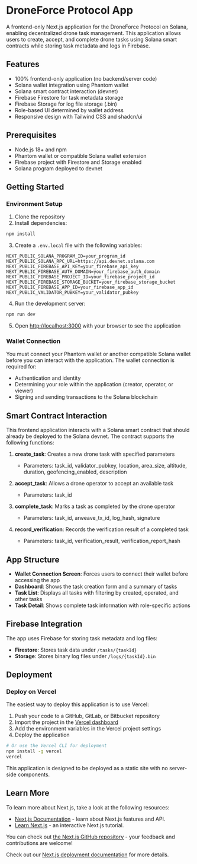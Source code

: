 # DroneForce Protocol App

A frontend-only Next.js application for the DroneForce Protocol on Solana, enabling decentralized drone task management. This application allows users to create, accept, and complete drone tasks using Solana smart contracts while storing task metadata and logs in Firebase.

## Features

- 100% frontend-only application (no backend/server code)
- Solana wallet integration using Phantom wallet
- Solana smart contract interaction (devnet)
- Firebase Firestore for task metadata storage
- Firebase Storage for log file storage (.bin)
- Role-based UI determined by wallet address
- Responsive design with Tailwind CSS and shadcn/ui

## Prerequisites

- Node.js 18+ and npm
- Phantom wallet or compatible Solana wallet extension
- Firebase project with Firestore and Storage enabled
- Solana program deployed to devnet

## Getting Started

### Environment Setup

1. Clone the repository
2. Install dependencies:

```bash
npm install
```

3. Create a `.env.local` file with the following variables:

```
NEXT_PUBLIC_SOLANA_PROGRAM_ID=your_program_id
NEXT_PUBLIC_SOLANA_RPC_URL=https://api.devnet.solana.com
NEXT_PUBLIC_FIREBASE_API_KEY=your_firebase_api_key
NEXT_PUBLIC_FIREBASE_AUTH_DOMAIN=your_firebase_auth_domain
NEXT_PUBLIC_FIREBASE_PROJECT_ID=your_firebase_project_id
NEXT_PUBLIC_FIREBASE_STORAGE_BUCKET=your_firebase_storage_bucket
NEXT_PUBLIC_FIREBASE_APP_ID=your_firebase_app_id
NEXT_PUBLIC_VALIDATOR_PUBKEY=your_validator_pubkey
```

4. Run the development server:

```bash
npm run dev
```

5. Open [http://localhost:3000](http://localhost:3000) with your browser to see the application

### Wallet Connection

You must connect your Phantom wallet or another compatible Solana wallet before you can interact with the application. The wallet connection is required for:

- Authentication and identity
- Determining your role within the application (creator, operator, or viewer)
- Signing and sending transactions to the Solana blockchain

## Smart Contract Interaction

This frontend application interacts with a Solana smart contract that should already be deployed to the Solana devnet. The contract supports the following functions:

1. **create_task**: Creates a new drone task with specified parameters
   - Parameters: task_id, validator_pubkey, location, area_size, altitude, duration, geofencing_enabled, description

2. **accept_task**: Allows a drone operator to accept an available task
   - Parameters: task_id

3. **complete_task**: Marks a task as completed by the drone operator
   - Parameters: task_id, arweave_tx_id, log_hash, signature

4. **record_verification**: Records the verification result of a completed task
   - Parameters: task_id, verification_result, verification_report_hash

## App Structure

- **Wallet Connection Screen**: Forces users to connect their wallet before accessing the app
- **Dashboard**: Shows the task creation form and a summary of tasks
- **Task List**: Displays all tasks with filtering by created, operated, and other tasks
- **Task Detail**: Shows complete task information with role-specific actions

## Firebase Integration

The app uses Firebase for storing task metadata and log files:

- **Firestore**: Stores task data under `/tasks/{taskId}`
- **Storage**: Stores binary log files under `/logs/{taskId}.bin`

## Deployment

### Deploy on Vercel

The easiest way to deploy this application is to use Vercel:

1. Push your code to a GitHub, GitLab, or Bitbucket repository
2. Import the project in the [Vercel dashboard](https://vercel.com/new)
3. Add the environment variables in the Vercel project settings
4. Deploy the application

```bash
# Or use the Vercel CLI for deployment
npm install -g vercel
vercel
```

This application is designed to be deployed as a static site with no server-side components.

## Learn More

To learn more about Next.js, take a look at the following resources:

- [Next.js Documentation](https://nextjs.org/docs) - learn about Next.js features and API.
- [Learn Next.js](https://nextjs.org/learn) - an interactive Next.js tutorial.

You can check out [the Next.js GitHub repository](https://github.com/vercel/next.js) - your feedback and contributions are welcome!

Check out our [Next.js deployment documentation](https://nextjs.org/docs/app/building-your-application/deploying) for more details.

